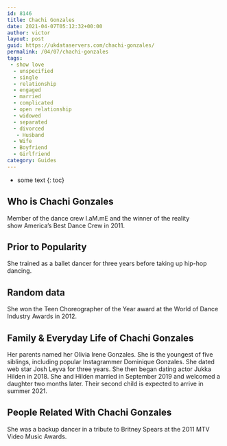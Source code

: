 ```yaml
---
id: 8146
title: Chachi Gonzales
date: 2021-04-07T05:12:32+00:00
author: victor
layout: post
guid: https://ukdataservers.com/chachi-gonzales/
permalink: /04/07/chachi-gonzales
tags:
 - show love
  - unspecified
  - single
  - relationship
  - engaged
  - married
  - complicated
  - open relationship
  - widowed
  - separated
  - divorced
   - Husband
  - Wife
  - Boyfriend
  - Girlfriend
category: Guides
---
```


* some text
{: toc}


## Who is Chachi Gonzales



Member of the dance crew I.aM.mE and the winner of the reality show America&#8217;s Best Dance Crew in 2011.

                
                
                
## Prior to Popularity



She trained as a ballet dancer for three years before taking up hip-hop dancing.

                
                
                
## Random data



She won the Teen Choreographer of the Year award at the World of Dance Industry Awards in 2012.

                
                
                
## Family & Everyday Life of Chachi Gonzales



Her parents named her Olivia Irene Gonzales. She is the youngest of five siblings, including popular Instagrammer Dominique Gonzales. She dated web star Josh Leyva for three years. She then began dating actor Jukka Hilden in 2018. She and Hilden married in September 2019 and welcomed a daughter two months later. Their second child is expected to arrive in summer 2021.

                
                
                
## People Related With Chachi Gonzales



She was a backup dancer in a tribute to Britney Spears at the 2011 MTV Video Music Awards.

                
              
            
          
          
          